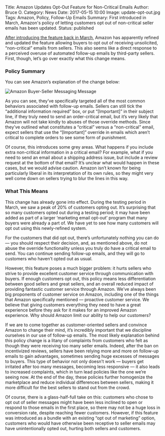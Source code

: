 Title: Amazon Updates Opt-Out Feature for Non-Critical Emails
Author: Bruce O.
Category: News
Date: 2017-05-15 10:00
Image: update-opt-out.jpg
Tags: Amazon, Policy, Follow-Up Emails
Summary: First introduced in March, Amazon's policy of letting customers opt out of non-critical seller emails has been updated.
Status: published

[After introducing the feature back in March](https://efficientera.com/blog/2017/03/big-change-for-amazon-marketplace-emails.html), Amazon has apparently refined and updated the feature allowing buyers to opt out of receiving unsolicited, “non-critical” emails from sellers. This also seems like a direct response to a perceived overuse of automated follow-up emails by third-party sellers. First, though, let’s go over exactly what this change means.

### Policy Summary

You can see Amazon’s explanation of the change below:

![Amazon Buyer-Seller Messaging Message](/images/blog/2017/05/buyer-seller-critical.png)

As you can see, they’ve specifically targeted all of the most common behaviors associated with follow-up emails. Sellers can still tick the “additional information required” box, or put “[Important]” in their subject line, if they truly need to send an order-critical email, but it’s very likely that Amazon will not take kindly to abuses of those override methods. Since they’ve outlined what constitutes a “critical” versus a “non-critical” email, expect sellers that use the “[Important]” override in emails which aren’t critical to complete orders to see some form of punishment.

Of course, this introduces some grey areas. What happens if you include extra non-critical information in a critical email? For example, what if you need to send an email about a shipping address issue, but include a review request at the bottom of that email? It’s unclear what would happen in these cases, but we would advise caution. Amazon isn’t known for being particularly liberal in its interpretation of its own rules, so they might very well come down on sellers trying to blur the lines in this way. 

### What This Means

This change has already gone into effect. During the testing period in March, we saw a peak of 20% of customers opting out. It’s surprising that so many customers opted out during a testing period; it may have been added as part of a larger ‘marketing email opt-out’ program that many buyers were already a part of. We have yet to see how many customers will opt out using this newly-refined system. 

For the customers that did opt out, there’s unfortunately nothing you can do — you should respect their decision, and, as mentioned above, do not abuse the override functionality unless you truly do have a critical email to send. You can continue sending follow-up emails, and they will go to customers who haven’t opted out as usual. 

However, this feature poses a much bigger problem: it hurts sellers who strive to provide excellent customer service through communication with buyers. If enough customers opt out, this policy means less differentiation between good sellers and great sellers, and an overall reduced impact of providing fantastic customer service through Amazon. We’ve always been big proponents of customer service on Amazon, including one of the things that Amazon specifically mentioned — proactive customer service. We believe that giving customers everything they need to have a great experience before they ask for it makes for an improved Amazon experience. Why should Amazon limit our ability to help our customers? 

If we are to come together as customer-oriented sellers and convince Amazon to change their mind, it’s incredibly important that we discipline ourselves in our use of follow-up emails. The most likely explanation behind this policy change is a litany of complaints from customers who felt as though they were receiving too many seller emails. Indeed, after the ban on incentivized reviews, sellers have been relying more and more on follow-up emails to gain advantages, sometimes sending huge excesses of messages to buyers. This type of behavior not only doesn’t work — buyers get irritated after too many messages, becoming less responsive — it also leads to increased complaints, which in turn lead policies like the one we’re seeing now. At the end of the day, these policies further homogenize the marketplace and reduce individual differences between sellers, making it more difficult for the best sellers to stand out from the crowd.

Of course, there is a glass-half-full take on this: customers who chose to opt out of seller messages might have been less inclined to open or respond to those emails in the first place, so there may not be a huge loss in conversion rate, despite reaching fewer customers. However, if this feature was introduced as a bundle with an existing “opt out of marketing” option, customers who would have otherwise been receptive to seller emails may have unintentionally opted out, hurting both sellers and customers.
